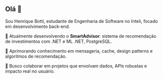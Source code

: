 ## Olá 👋

Sou Henrique Botti, estudante de Engenharia de Software no Inteli, focado em desenvolvimento back-end.  

🔭 Atualmente desenvolvendo o **SmartAdvisor**: sistema de recomendação de investimentos com .NET e ML .NET, PostgreSQL.

🌱 Aprimorando conhecimento em mensageria, cache, design patterns e algoritmos de recomendação. 

👯 Busco colaborar em projetos que envolvam dados, APIs robustas e impacto real no usuário.


<!--
**botti373/botti373** is a ✨ _special_ ✨ repository because its `README.md` (this file) appears on your GitHub profile.

Here are some ideas to get you started:

- 🔭 I’m currently working on ...
- 🌱 I’m currently learning ...
- 👯 I’m looking to collaborate on ...
- 🤔 I’m looking for help with ...
- 💬 Ask me about ...
- 📫 How to reach me: ...
- 😄 Pronouns: ...
- ⚡ Fun fact: ...
-->
